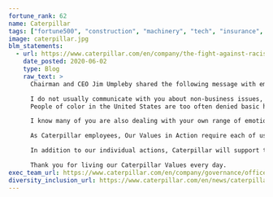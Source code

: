 ```yaml
---
fortune_rank: 62
name: Caterpillar
tags: ["fortune500", "construction", "machinery", "tech", "insurance", "energy"]
image: caterpillar.jpg
blm_statements:
  - url: https://www.caterpillar.com/en/company/the-fight-against-racism-and-injustice.html
    date_posted: 2020-06-02
    type: Blog
    raw_text: >
      Chairman and CEO Jim Umpleby shared the following message with employees,

      I do not usually communicate with you about non-business issues, but I cannot remain silent in the wake of recent events. I am struggling with outrage, sadness and frustration at the tragic death of George Floyd, which followed so closely on the deaths of Ahmaud Arbery and Breonna Taylor. We grieve for Mr. Floyd and his family and friends as well as for the larger community of which he was a part.
      People of color in the United States are too often denied basic human rights that many of us take for granted. Everyone deserves to be treated with dignity and respect and have access to equal justice. Racism has no place in a civilized society.

      I know many of you are also dealing with your own range of emotions in response to these recent events, and others might be struggling to fully understand the anger and frustration we are witnessing in communities across the country. These tragedies present us with an opportunity to listen and work to understand the experiences and perspectives of those who have suffered the destructive effects of racism.

      As Caterpillar employees, Our Values in Action require each of us to respect all people and their opinions, experiences and backgrounds. I ask you to reflect on your individual thoughts and actions and ensure they are consistent with Our Values.

      In addition to our individual actions, Caterpillar will support the fight against racism and injustice. In honor of the lives taken and with a mission to help build a better world, the Caterpillar Foundation will make a donation to an appropriate organization that will be announced in the near future. I also encourage you to take advantage of our Caterpillar Foundation Matching Gift Program to support those organizations most important to you, your family and your communities in the fight against racism and injustice.

      Thank you for living our Caterpillar Values every day.
exec_team_url: https://www.caterpillar.com/en/company/governance/officers.html
diversity_inclusion_url: https://www.caterpillar.com/en/news/caterpillarNews/diversity-inclusion.html
---
```

